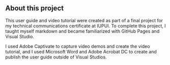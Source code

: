 ## About this project

This user guide and video tutorial were created as part of a final project for my technical communications certificate at IUPUI. 
To complete this project, I taught myself markdown and became familiarized with GitHub Pages and Visual Studio.  

I used Adobe Captivate to capture video demos and create the video tutorial, 
and I used Microsoft Word and Adobe Acrobat DC to create and publish the user guide outside of Visual Studios. 